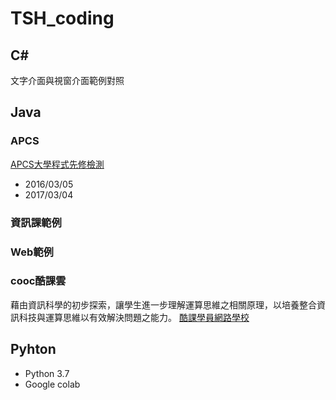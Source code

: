 # TSH_coding

## C#
文字介面與視窗介面範例對照

## Java
### APCS
[APCS大學程式先修檢測](https://apcs.csie.ntnu.edu.tw/)
* 2016/03/05
* 2017/03/04
### 資訊課範例
### Web範例
### cooc酷課雲
藉由資訊科學的初步探索，讓學生進一步理解運算思維之相關原理，以培養整合資訊科技與運算思維以有效解決問題之能力。
[酷課學員網路學校](https://ono.tp.edu.tw/course/3043)
## Pyhton
* Python 3.7
* Google colab
